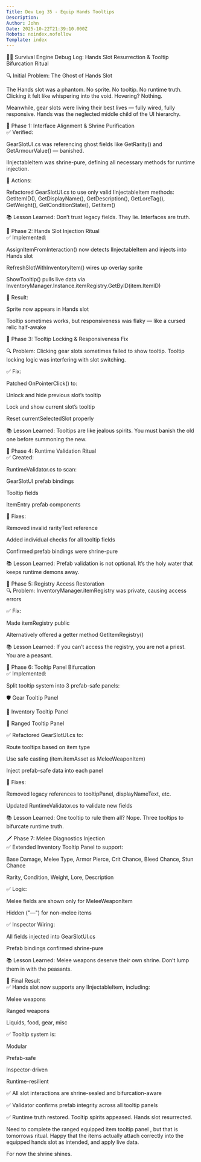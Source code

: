```yaml
---
Title: Dev Log 35 - Equip Hands Tooltips
Description: 
Author: John
Date: 2025-10-22T21:39:10.000Z
Robots: noindex,nofollow
Template: index
---
```

<p>🧙‍♂️ Survival Engine Debug Log: Hands Slot Resurrection &amp; Tooltip Bifurcation Ritual</p>

<p>🔍 Initial Problem: The Ghost of Hands Slot</p>

<p>The Hands slot was a phantom. No sprite. No tooltip. No runtime truth. Clicking it felt like whispering into the void. Hovering? Nothing.</p>

<p>Meanwhile, gear slots were living their best lives — fully wired, fully responsive. Hands was the neglected middle child of the UI hierarchy.</p>

<p>🧪 Phase 1: Interface Alignment &amp; Shrine Purification<br>
✅ Verified:</p>

<p>GearSlotUI.cs was referencing ghost fields like GetRarity() and GetArmourValue() — banished.</p>

<p>IInjectableItem was shrine-pure, defining all necessary methods for runtime injection.</p>

<p>🔧 Actions:</p>

<p>Refactored GearSlotUI.cs to use only valid IInjectableItem methods: GetItemID(), GetDisplayName(), GetDescription(), GetLoreTag(), GetWeight(), GetConditionState(), GetItem()</p>

<p>📚 Lesson Learned: Don’t trust legacy fields. They lie. Interfaces are truth.</p>

<p>🧱 Phase 2: Hands Slot Injection Ritual<br>
✅ Implemented:</p>

<p>AssignItemFromInteraction() now detects IInjectableItem and injects into Hands slot</p>

<p>RefreshSlotWithInventoryItem() wires up overlay sprite</p>

<p>ShowTooltip() pulls live data via InventoryManager.Instance.itemRegistry.GetByID(item.ItemID)</p>

<p>🧪 Result:</p>

<p>Sprite now appears in Hands slot</p>

<p>Tooltip sometimes works, but responsiveness was flaky — like a cursed relic half-awake</p>

<p>🧼 Phase 3: Tooltip Locking &amp; Responsiveness Fix</p>

<p>🔍 Problem: Clicking gear slots sometimes failed to show tooltip. Tooltip locking logic was interfering with slot switching.</p>

<p>✅ Fix:</p>

<p>Patched OnPointerClick() to:</p>

<p>Unlock and hide previous slot’s tooltip</p>

<p>Lock and show current slot’s tooltip</p>

<p>Reset currentSelectedSlot properly</p>

<p>📚 Lesson Learned: Tooltips are like jealous spirits. You must banish the old one before summoning the new.</p>

<p>🧪 Phase 4: Runtime Validation Ritual<br>
✅ Created:</p>

<p>RuntimeValidator.cs to scan:</p>

<p>GearSlotUI prefab bindings</p>

<p>Tooltip fields</p>

<p>ItemEntry prefab components</p>

<p>🧼 Fixes:</p>

<p>Removed invalid rarityText reference</p>

<p>Added individual checks for all tooltip fields</p>

<p>Confirmed prefab bindings were shrine-pure</p>

<p>📚 Lesson Learned: Prefab validation is not optional. It’s the holy water that keeps runtime demons away.</p>

<p>🧠 Phase 5: Registry Access Restoration<br>
🔍 Problem: InventoryManager.itemRegistry was private, causing access errors</p>

<p>✅ Fix:</p>

<p>Made itemRegistry public</p>

<p>Alternatively offered a getter method GetItemRegistry()</p>

<p>📚 Lesson Learned: If you can’t access the registry, you are not a priest. You are a peasant.</p>

<p>🧰 Phase 6: Tooltip Panel Bifurcation<br>
✅ Implemented:</p>

<p>Split tooltip system into 3 prefab-safe panels:</p>

<p>🛡️ Gear Tooltip Panel</p>

<p>🧰 Inventory Tooltip Panel</p>

<p>🎯 Ranged Tooltip Panel</p>

<p>✅ Refactored GearSlotUI.cs to:</p>

<p>Route tooltips based on item type</p>

<p>Use safe casting (item.itemAsset as MeleeWeaponItem)</p>

<p>Inject prefab-safe data into each panel</p>

<p>🧼 Fixes:</p>

<p>Removed legacy references to tooltipPanel, displayNameText, etc.</p>

<p>Updated RuntimeValidator.cs to validate new fields</p>

<p>📚 Lesson Learned: One tooltip to rule them all? Nope. Three tooltips to bifurcate runtime truth.</p>

<p>🗡️ Phase 7: Melee Diagnostics Injection<br>
✅ Extended Inventory Tooltip Panel to support:</p>

<p>Base Damage, Melee Type, Armor Pierce, Crit Chance, Bleed Chance, Stun Chance</p>

<p>Rarity, Condition, Weight, Lore, Description</p>

<p>✅ Logic:</p>

<p>Melee fields are shown only for MeleeWeaponItem</p>

<p>Hidden ("—") for non-melee items</p>

<p>✅ Inspector Wiring:</p>

<p>All fields injected into GearSlotUI.cs</p>

<p>Prefab bindings confirmed shrine-pure</p>

<p>📚 Lesson Learned: Melee weapons deserve their own shrine. Don’t lump them in with the peasants.</p>

<p>🧾 Final Result<br>
✅ Hands slot now supports any IInjectableItem, including:</p>

<p>Melee weapons</p>

<p>Ranged weapons</p>

<p>Liquids, food, gear, misc</p>

<p>✅ Tooltip system is:</p>

<p>Modular</p>

<p>Prefab-safe</p>

<p>Inspector-driven</p>

<p>Runtime-resilient</p>

<p>✅ All slot interactions are shrine-sealed and bifurcation-aware</p>

<p>✅ Validator confirms prefab integrity across all tooltip panels</p>

<p>✅ Runtime truth restored. Tooltip spirits appeased. Hands slot resurrected.</p>

<p>Need to complete the ranged equipped item tooltip panel , but that is tomorrows ritual. Happy that the items actually attach correctly into the equipped hands slot as intended, and apply live data. </p>

<p>For now the shrine shines. </p>

